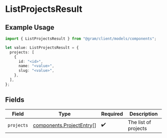 # ListProjectsResult

## Example Usage

```typescript
import { ListProjectsResult } from "@gram/client/models/components";

let value: ListProjectsResult = {
  projects: [
    {
      id: "<id>",
      name: "<value>",
      slug: "<value>",
    },
  ],
};
```

## Fields

| Field                                                                | Type                                                                 | Required                                                             | Description                                                          |
| -------------------------------------------------------------------- | -------------------------------------------------------------------- | -------------------------------------------------------------------- | -------------------------------------------------------------------- |
| `projects`                                                           | [components.ProjectEntry](../../models/components/projectentry.md)[] | :heavy_check_mark:                                                   | The list of projects                                                 |